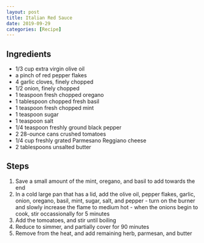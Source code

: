 ```yaml
---
layout: post
title: Italian Red Sauce
date: 2019-09-29
categories: [Recipe]
---
```


## Ingredients

* 1/3 cup extra virgin olive oil
* a pinch of red pepper flakes
* 4 garlic cloves, finely chopped
* 1/2 onion, finely chopped
* 1 teaspoon fresh chopped oregano
* 1 tablespoon chopped fresh basil
* 1 teaspoon fresh chopped mint
* 1 teaspoon sugar
* 1 teaspoon salt
* 1/4 teaspoon freshly ground black pepper
* 2 28-ounce cans crushed tomatoes 
* 1/4 cup freshly grated Parmesano Reggiano cheese
* 2 tablespoons unsalted butter

## Steps

1. Save a small amount of the mint, oregano, and basil to add towards the end
1. In a cold large pan that has a lid, add the olive oil, pepper flakes, garlic, onion, oregano, basil, mint, sugar, salt, and pepper - turn on the burner and slowly increase the flame to medium hot - when the onions begin to cook, stir occassionally for 5 minutes
1. Add the tomoatoes, and stir until boiling
1. Reduce to simmer, and partially cover for 90 minutes
1. Remove from the heat, and add remaining herb, parmesan, and butter

